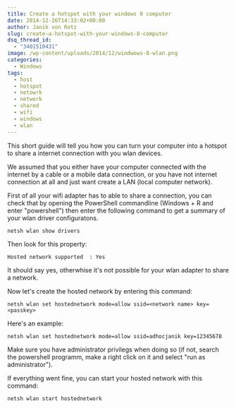 ```yaml
---
title: Create a hotspot with your windows 8 computer
date: 2014-12-26T14:33:02+00:00
author: Janik von Rotz
slug: create-a-hotspot-with-your-windows-8-computer
dsq_thread_id:
  - "3401510431"
image: /wp-content/uploads/2014/12/windwows-8-wlan.png
categories:
  - Windows
tags:
  - host
  - hotspot
  - netowrk
  - network
  - shared
  - wifi
  - windows
  - wlan
---
```

This short guide will tell you how you can turn your computer into a hotspot to share a internet connection with you wlan devices.

We assumed that you either have your computer connected with the internet by a cable or a mobile data connection, or you have not internet connection at all and just want create a LAN (local computer network).
<!--more-->
First of all your wifi adapter has to able to share a connection, you can check that by opening the PowerShell commandline (Windows + R and enter "powershell") then enter the following command to get a summary of your wlan driver configuratons.

	netsh wlan show drivers

Then look for this property:

	Hosted network supported  : Yes

It should say yes, otherwhise it's not possible for your wlan adapter to share a network.

Now let's create the hosted network by entering this command:

	netsh wlan set hostednetwork mode=allow ssid=<network name> key=<passkey>

Here's an example:

	netsh wlan set hostednetwork mode=allow ssid=adhocjanik key=12345678

Make sure you have administrator privilegs when doing so (if not, search the powershell programm, make a right click on it and select "run as administrator").

If everything went fine, you can start your hosted network with this command:


	netsh wlan start hostednetwork
